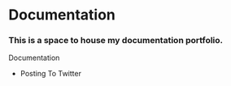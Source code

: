 # Documentation
### This is a space to house my documentation portfolio.

Documentation
- Posting To Twitter


